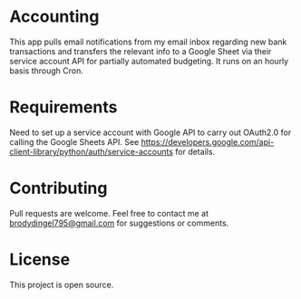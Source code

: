# Accounting
This app pulls email notifications from my email inbox regarding new bank transactions and transfers the relevant info to a Google Sheet via their service account API for partially automated budgeting. It runs on an hourly basis through Cron.

# Requirements
Need to set up a service account with Google API to carry out OAuth2.0 for calling the Google Sheets API.
See https://developers.google.com/api-client-library/python/auth/service-accounts for details.

# Contributing
Pull requests are welcome. Feel free to contact me at brodydingel795@gmail.com for suggestions or comments.

# License
This project is open source.
